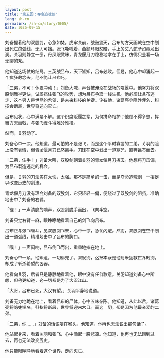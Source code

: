 ```yaml
---
layout: post
title: "第五回：夺命追魂剑"
lang: zh-cn
permalink: /zh-cn/story/0005/
date: 2025-09-15
---
```

刘备握着他的双股剑，心急如焚。虎牢关前，战鼓震天，吕布的方天画戟在空中划出死亡的弧线，无人可挡。张飞嘶吼着，燕颔环眼怒瞪，手上的丈八蛇矛如毒龙出洞。关羽则静立一旁，丹凤眼微眯，青龙偃月刀稳稳地拿在手上，彷彿只是看一场无聊的戏。

他知道这场仗的结局。三英战吕布，天下皆知，吕布必败。但是，他心中却涌起一个疯狂的念头。他不能让吕布死。

「三弟，不可！休要冲动！」刘备大喊，声音被淹没在战场的喧嚣中。他努力将双股剑舞得更快，试图挡住张飞的攻势，想为吕布争取一线生机。他必须让吕布逃走，这个男人是世界的希望，是未来科技的关键。没有他，诸葛亮会隐姓埋名，科技会断层，世界将迎向灭亡。

吕布见状，心中满是不解。这个织席贩履之辈，为何拼命相护？他顾不得多想，挥舞方天画戟，与张飞缠斗得难分难捨。

然而，关羽动了。

刘备心中一凉。他知道，最可怕的不是张飞，而是这个平时寡言的二弟。关羽的脸上没有表情，但青龙偃月刀已然离手。刀锋在空中划出一道寒光，直奔吕布而去。

「二弟，住手！」刘备大叫，双股剑朝着关羽的青龙偃月刀挥去。他想将刀击偏，为吕布製造逃走的机会。

但是，关羽的刀法实在太快，太强。那不是简单的一击，而是夺命追魂剑，一招足以改变历史的剑法。

青龙偃月刀没有理会刘备的双股剑，它只轻轻一偏，便绕过了双股剑的阻挡，准确地击中了刘备的右臂。

「铿！」一声清脆的响声，双股剑脱手而出，飞向半空。

刘备只觉右臂一麻，眼睁睁地看着自己的剑飞向吕布。

吕布正与张飞缠斗，见双股剑飞来，心中一惊，急忙闪避。然而，双股剑在空中划出一道弧线，精准地击中了吕布的胸口。

「噗！」一声闷响，吕布倒飞而出，重重地摔在地上。

刘备心中一紧，他知道，一切都完了。双股剑，这把本该是他用来拯救世界的剑，却成了斩杀希望的凶器。

他看向关羽，后者只是静静地看着他，眼中没有任何歉意。关羽知道刘备心中所想，但他更知道，这一切都是为了大汉江山。

「大哥，吕布已死，大汉有望。」关羽平静地说道。

刘备无力地跪在地上，看着吕布的尸体，心中五味杂陈。他知道，从此以后，诸葛亮将隐姓埋名，科技将断层，世界将迎来末日。而这一切，都是因为他最亲爱的二弟。

「二弟，你……」刘备的话语哽在喉头，他知道，他再也无法说出那句话了。

他站起身来，看着关羽和张飞，心中涌起一股悲凉。他知道，他再也无法回到过去，再也无法改变历史。

他只能眼睁睁地看着这个世界，走向灭亡。